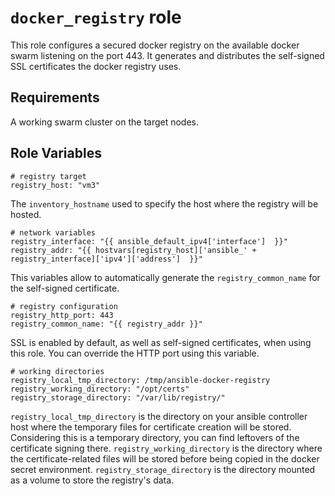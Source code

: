 # `docker_registry` role

This role configures a secured docker registry on the available docker swarm listening on the port 443.
It generates and distributes the self-signed SSL certificates the docker registry uses.

## Requirements

A working swarm cluster on the target nodes.

## Role Variables

```
# registry target
registry_host: "vm3"
```
The `inventory_hostname` used to specify the host where the registry will be hosted.

```
# network variables
registry_interface: "{{ ansible_default_ipv4['interface']  }}"
registry_addr: "{{ hostvars[registry_host]['ansible_' + registry_interface]['ipv4']['address']  }}"
```
This variables allow to automatically generate the `registry_common_name` for the self-signed certificate.

```
# registry configuration
registry_http_port: 443
registry_common_name: "{{ registry_addr }}"
```
SSL is enabled by default, as well as self-signed certificates, when using this role. You can override the HTTP port using this variable.

```
# working directories
registry_local_tmp_directory: /tmp/ansible-docker-registry
registry_working_directory: "/opt/certs"
registry_storage_directory: "/var/lib/registry/"
```
`registry_local_tmp_directory` is the directory on your ansible controller host where the temporary files for certificate creation will be stored. Considering this is a temporary directory, you can find leftovers of the certificate signing there.
`registry_working_directory` is the directory where the certificate-related files will be stored before being copied in the docker secret environment.
`registry_storage_directory` is the directory mounted as a volume to store the registry's data.
